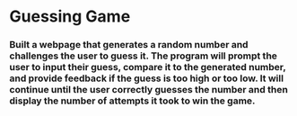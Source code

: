 # Guessing Game
### Built a webpage that generates a random number and challenges the user to guess it. The program will prompt the user to input their guess, compare it to the generated number, and provide feedback if the guess is too high or too low. It will continue until the user correctly guesses the number and then display the number of attempts it took to win the game.
